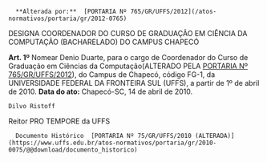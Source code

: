       **Alterada por:**  [PORTARIA Nº 765/GR/UFFS/2012](/atos-normativos/portaria/gr/2012-0765) 

   DESIGNA COORDENADOR DO CURSO DE GRADUAÇÃO EM CIÊNCIA DA COMPUTAÇÃO (BACHARELADO) DO CAMPUS CHAPECÓ  

 **Art. 1º**  Nomear Denio Duarte, para o cargo de Coordenador do Curso de Graduação em Ciências da Computação(ALTERADO PELA [PORTARIA Nº 765/GR/UFFS/2012](https://www.uffs.edu.br/atos-normativos/portaria/gr/2012-0765)), do Campus de Chapecó, código FG-1, da UNIVERSIDADE FEDERAL DA FRONTEIRA SUL (UFFS), a partir de 1º de abril de 2010.        **Data do ato:** Chapecó-SC, 14 de abril de 2010.   
 

    Dilvo Ristoff   
 Reitor PRO TEMPORE da UFFS 

      Documento Histórico  [PORTARIA Nº 75/GR/UFFS/2010 (ALTERADA)](https://www.uffs.edu.br/atos-normativos/portaria/gr/2010-0075/@@download/documento_historico)     
      